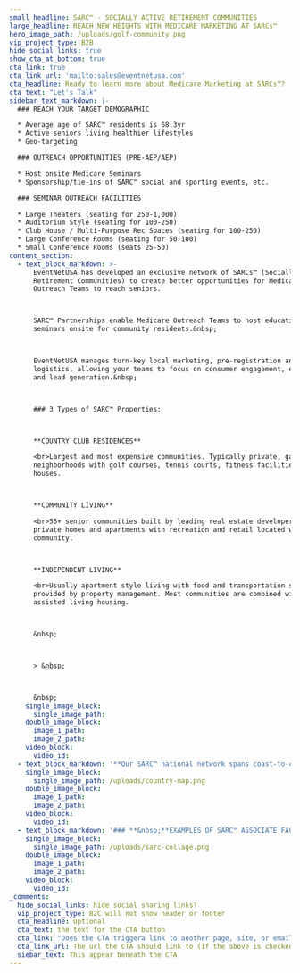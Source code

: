 ```yaml
---
small_headline: SARC™ - SOCIALLY ACTIVE RETIREMENT COMMUNITIES
large_headline: REACH NEW HEIGHTS WITH MEDICARE MARKETING AT SARCs™
hero_image_path: /uploads/golf-community.png
vip_project_type: B2B
hide_social_links: true
show_cta_at_bottom: true
cta_link: true
cta_link_url: 'mailto:sales@eventnetusa.com'
cta_headline: Ready to learn more about Medicare Marketing at SARCs™?
cta_text: "Let's Talk"
sidebar_text_markdown: |-
  ### REACH YOUR TARGET DEMOGRAPHIC

  * Average age of SARC™ residents is 68.3yr
  * Active seniors living healthier lifestyles
  * Geo-targeting

  ### OUTREACH OPPORTUNITIES (PRE-AEP/AEP)

  * Host onsite Medicare Seminars
  * Sponsorship/tie-ins of SARC™ social and sporting events, etc.

  ### SEMINAR OUTREACH FACILITIES

  * Large Theaters (seating for 250-1,000)
  * Auditorium Style (seating for 100-250)
  * Club House / Multi-Purpose Rec Spaces (seating for 100-250)
  * Large Conference Rooms (seating for 50-100)
  * Small Conference Rooms (seats 25-50)
content_section:
  - text_block_markdown: >-
      EventNetUSA has developed an exclusive network of SARCs™ (Socially Active
      Retirement Communities) to create better opportunities for Medicare
      Outreach Teams to reach seniors.



      SARC™ Partnerships enable Medicare Outreach Teams to host educational
      seminars onsite for community residents.&nbsp;



      EventNetUSA manages turn-key local marketing, pre-registration and
      logistics, allowing your teams to focus on consumer engagement, education
      and lead generation.&nbsp;



      ### 3 Types of SARC™ Properties:



      **COUNTRY CLUB RESIDENCES**

      <br>Largest and most expensive communities. Typically private, gated
      neighborhoods with golf courses, tennis courts, fitness facilities and club
      houses.



      **COMMUNITY LIVING**

      <br>55+ senior communities built by leading real estate developers. Mostly
      private homes and apartments with recreation and retail located within the
      community.



      **INDEPENDENT LIVING**

      <br>Usually apartment style living with food and transportation services
      provided by property management. Most communities are combined with
      assisted living housing.



      &nbsp;



      > &nbsp;



      &nbsp;
    single_image_block:
      single_image_path:
    double_image_block:
      image_1_path:
      image_2_path:
    video_block:
      video_id:
  - text_block_markdown: '**Our SARC™ national network spans coast-to-coast, with highest concentrations in Arizona, California, Florida, Pennsylvania, North and South Carolina and New England.**'
    single_image_block:
      single_image_path: /uploads/country-map.png
    double_image_block:
      image_1_path:
      image_2_path:
    video_block:
      video_id:
  - text_block_markdown: '### **&nbsp;**EXAMPLES OF SARC™ ASSOCIATE FACILITIES&nbsp;'
    single_image_block:
      single_image_path: /uploads/sarc-collage.png
    double_image_block:
      image_1_path:
      image_2_path:
    video_block:
      video_id:
_comments:
  hide_social_links: hide social sharing links?
  vip_project_type: B2C will not show header or footer
  cta_headline: Optional
  cta_text: the text for the CTA button
  cta_link: "Does the CTA triggera link to another page, site, or email? (note: use 'mailto:info@eventnetusa.com' format for an email address)"
  cta_link_url: The url the CTA should link to (if the above is checked)
  siebar_text: This appear beneath the CTA
---
```

